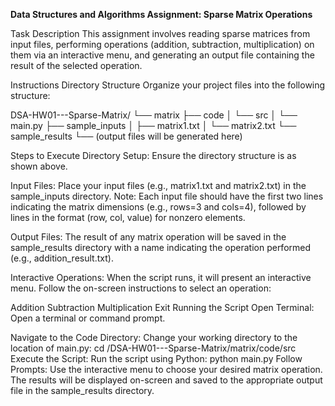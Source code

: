 **Data Structures and Algorithms Assignment: Sparse Matrix Operations**

Task Description
This assignment involves reading sparse matrices from input files, performing operations (addition, subtraction, multiplication) on them via an interactive menu, and generating an output file containing the result of the selected operation.

Instructions
Directory Structure
Organize your project files into the following structure:

DSA-HW01---Sparse-Matrix/
└── matrix
    ├── code
    │   └── src
    │       └── main.py
    ├── sample_inputs
    │   ├── matrix1.txt
    │   └── matrix2.txt
    └── sample_results
        └── (output files will be generated here)

Steps to Execute
Directory Setup:
Ensure the directory structure is as shown above.

Input Files:
Place your input files (e.g., matrix1.txt and matrix2.txt) in the sample_inputs directory.
Note: Each input file should have the first two lines indicating the matrix dimensions (e.g., rows=3 and cols=4), followed by lines in the format (row, col, value) for nonzero elements.

Output Files:
The result of any matrix operation will be saved in the sample_results directory with a name indicating the operation performed (e.g., addition_result.txt).

Interactive Operations:
When the script runs, it will present an interactive menu. Follow the on-screen instructions to select an operation:

Addition
Subtraction
Multiplication
Exit
Running the Script
Open Terminal:
Open a terminal or command prompt.

Navigate to the Code Directory:
Change your working directory to the location of main.py:
cd /DSA-HW01---Sparse-Matrix/matrix/code/src
Execute the Script:
Run the script using Python:
python main.py
Follow Prompts:
Use the interactive menu to choose your desired matrix operation. The results will be displayed on-screen and saved to the appropriate output file in the sample_results directory.
